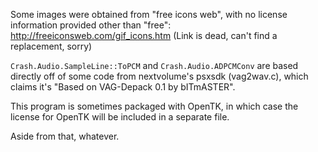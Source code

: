 Some images were obtained from "free icons web", with no license information
provided other than "free": 
http://freeiconsweb.com/gif_icons.htm 
(Link is dead, can't find a replacement, sorry)

`Crash.Audio.SampleLine::ToPCM` and `Crash.Audio.ADPCMConv` are based
directly off of some code from nextvolume's psxsdk (vag2wav.c), which claims
it's "Based on VAG-Depack 0.1 by bITmASTER".

This program is sometimes packaged with OpenTK, in which case the license for OpenTK will be included in a separate file.

Aside from that, whatever.
